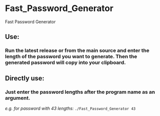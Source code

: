 # Fast_Password_Generator
Fast Password Generator

## Use:
### Run the latest release or from the main source and enter the length of the password you want to generate. Then the generated password will copy into your clipboard.

## Directly use:
### Just enter the password lengths after the program name as an argument.
_e.g. for password with 43 lengths:_
`./Fast_Password_Generator 43  `
